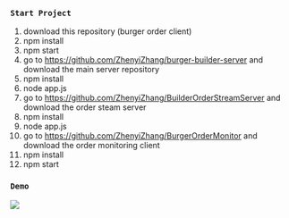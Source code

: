 ### `Start Project`
1. download this repository (burger order client)
2. npm install
3. npm start
4. go to https://github.com/ZhenyiZhang/burger-builder-server 
and download the main server repository
5. npm install
6. node app.js
7. go to https://github.com/ZhenyiZhang/BuilderOrderStreamServer and download the
order steam server
8. npm install
9. node app.js
10. go to https://github.com/ZhenyiZhang/BurgerOrderMonitor and download the order
monitoring client
11. npm install
12. npm start

### `Demo`
<img src='./images/Jun-19-2020 17-52-43.gif'/> 